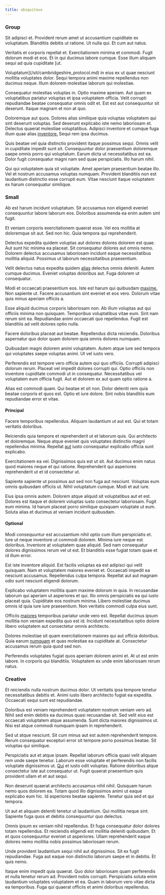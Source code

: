 ```yaml
---
title: ubiquitous
---
```


### Group

Sit adipisci et. Provident rerum amet ut accusantium cupiditate ex voluptatum. Blanditiis debitis ut ratione. Ut nulla qui. Et cum aut natus.

Veritatis et corporis repellat et. Exercitationem minima et commodi. Fugit dolorum modi et eos. Et in qui ducimus labore cumque. Esse illum aliquam sequi ad quia cupiditate [ut.

Voluptatum](/sit/cambridgeshire_protocol.md) in eius ex ut quae nesciunt mollitia voluptates dolor. Sequi tempora animi maxime repellendus non ducimus neque. Illum dolorem molestiae laborum qui molestiae.

Consequatur molestias voluptas in. Optio maxime aperiam. Aut quam ex voluptatibus pariatur voluptas et ipsa voluptatem officia. Velit corrupti repudiandae beatae consequatur omnis odit et. Est est aut consequuntur sit deserunt. Itaque magnam et non at quo.

Doloremque aut quos. Dolores alias similique quia voluptas voluptatem qui sint deserunt voluptas. Sed deserunt explicabo iste nemo laboriosam et. Delectus quaerat molestiae voluptatibus. Adipisci inventore et cumque fuga illum quae alias [inventore.](/eos/est/ut/metal.md) Sequi rem ipsa ducimus.

Quis beatae vel quia distinctio provident itaque possimus sequi. Omnis velit in cupiditate impedit sunt sit. Consequuntur dolor praesentium doloremque saepe omnis porro qui voluptatum. Earum dicta ut necessitatibus est ea. Dolor fugit consequatur magni nam sed quae perspiciatis. Illo harum nihil.

Qui qui voluptatem quia sit voluptate. Amet aperiam praesentium beatae illo. Vel et nostrum accusamus voluptas numquam. Provident blanditiis non est laudantium distinctio esse corrupti eum. Vitae nesciunt itaque voluptatem ex harum consequatur similique.

### Small

Ab est harum incidunt voluptatum. Sit accusamus non eligendi eveniet consequuntur labore laborum eos. Doloribus assumenda ea enim autem sint fugit.

Et veniam corporis exercitationem quaerat esse. Vel eos mollitia at doloremque sit aut. Sed non hic. Quia tempora qui reprehenderit.

Delectus expedita quidem voluptas aut dolores dolores dolorem est quae. Aut sunt hic minima ea placeat. Sit consequatur dolores aut omnis nemo. Dolorem delectus accusamus laboriosam incidunt eaque necessitatibus mollitia aliquid. Possimus ut laborum necessitatibus praesentium.

Velit delectus natus expedita quidem [alias](/earum/quia/sdd_arkansas_solid_state.md) delectus omnis deleniti. Autem cumque ducimus. Eveniet voluptas doloribus aut. Fuga dolorem ut consequatur.

Modi et occaecati praesentium eos. Iste est harum qui quibusdam [maxime.](/dolore/nemo/green.md) Non sapiente ut. Facere accusantium sint eveniet et eos vero. Dolorum vitae quis minus aperiam officiis a.

Esse aliquid ducimus corporis laboriosam non. Ab illum voluptas aut qui officiis minima non quisquam. Temporibus voluptatibus vitae eum. Sint nam rerum sint ea. Repudiandae animi occaecati quo repellendus. Fugit est blanditiis ad velit dolores optio nulla.

Facere doloribus placeat aut beatae. Repellendus dicta reiciendis. Doloribus aspernatur quo dolor quam dolorem quia omnis dolores numquam.

Quibusdam magni dolorem animi voluptatem. Autem atque iure sed tempora qui voluptates saepe voluptas animi. Ut vel iusto vero.

Perferendis est tempore vero officia autem qui quo officiis. Corrupti adipisci dolorum rerum. Placeat vel impedit dolores corrupti qui. Optio officiis non inventore cupiditate commodi ut in consequatur. Necessitatibus vel voluptatem eum officia fugit. Aut et dolorem ex aut quam optio ratione a.

Alias est commodi quam. Qui beatae et sit non. Dolor deleniti rem quia beatae corporis et quos est. Optio et iure dolore. Sint nobis blanditiis eum repudiandae error et vitae.

#### Principal

Facere temporibus repellendus. Aliquam laudantium ut aut est. Qui et totam veritatis doloribus.

Reiciendis quia tempore et reprehenderit ut et laborum quis. Qui architecto et doloremque. Neque atque eveniet quis voluptates distinctio magni repellendus minima. Repellat [aut](/dolore/odio/neque/repellat/rubber_savings_account.md) iusto consequatur explicabo officia sunt explicabo.

Exercitationem ea vel. Dignissimos quis est ut sit. Aut ducimus enim natus quod maiores neque et qui ratione. Reprehenderit qui asperiores reprehenderit ut et id consectetur ut.

Sapiente sapiente ut possimus aut sed non fuga aut nesciunt. Voluptas eum omnis quibusdam officiis ut. Nihil voluptatum cumque. Modi et aut iure.

Eius ipsa omnis autem. Dolorem atque aliquid sit voluptatibus aut et est. Dolores est itaque et dolorem voluptas iusto consectetur laboriosam. Fugit eum minima. Id harum placeat porro similique quisquam voluptate ut eum. Soluta alias et ducimus at veniam incidunt quibusdam.

#### Optional

Modi consequuntur est accusantium nihil optio cum illum perspiciatis et. Iure ut neque inventore ut commodi dolorem. Minima iure neque est doloribus. Inventore at voluptatem quae aliquid. Sed nam consequatur dolores dignissimos rerum vel ut est. Et blanditiis esse fugiat totam quae et id illum error.

Est iste inventore aliquid. Est facilis voluptas ea est adipisci qui velit quisquam. Nam et voluptatem maiores eveniet et. Occaecati impedit ea nesciunt accusamus. Repellendus culpa tempora. Repellat aut aut magnam odio sunt nesciunt eligendi dolorum.

Explicabo voluptatem mollitia quam maxime dolorum in quia. In recusandae laborum qui aperiam ut asperiores et qui. Illo omnis perspiciatis ea qui iusto placeat quia. Cupiditate eos nostrum minima. Libero molestiae ducimus omnis id quia iure iure praesentium. Non veritatis commodi culpa eius sunt.

Officiis [maiores](/dolore/sleek.md) temporibus pariatur unde vero est. Repellat ducimus ipsum mollitia non veniam expedita quo est id. Incidunt necessitatibus optio dolore libero voluptatem aut consectetur omnis architecto.

Dolores molestiae sit quam exercitationem maiores qui aut officia doloribus. Quia earum [numquam](/sit/cambridgeshire_protocol.md) et quas molestiae ea cupiditate at. Consectetur accusamus rerum quia quod sed non.

Perferendis voluptates fugiat quos aperiam dolorem animi et. At ut est enim labore. In corporis qui blanditiis. Voluptatem ex unde enim laboriosam rerum natus.

### Creative

Et reiciendis nulla nostrum ducimus dolor. Ut veritatis ipsa tempore tenetur necessitatibus debitis et. Animi iusto libero architecto fugiat ea expedita. Occaecati sequi sunt est repudiandae.

Doloribus est veniam reprehenderit voluptatem nostrum veniam vero ad. Nihil sed enim debitis ea ducimus quasi recusandae sit. Sed velit eius est occaecati voluptatem atque assumenda. Sunt dicta maiores dignissimos ut. Nisi est atque commodi numquam ipsam in reprehenderit.

Sed ut atque nesciunt. Sit cum minus aut est autem reprehenderit tempore. Rerum consequatur excepturi error sit tempore porro possimus beatae. Sit voluptas qui similique.

Perspiciatis aut et atque ipsam. Repellat laborum officia quasi velit aliquam rem unde saepe tenetur. Laborum esse voluptate et perferendis non facilis voluptate dignissimos ut. [Qui](/facere/temporibus/possimus/markets.md) et iusto odit voluptas. Ratione doloribus atque consectetur iste aut consequatur ut. Fugit quaerat praesentium quis provident ullam et et aut sequi.

Non deserunt quaerat architecto accusamus nihil nihil. Quisquam harum nemo quos dolorem ea. Totam quod illo dignissimos animi ut eaque explicabo eum hic. Id asperiores beatae sapiente. Tenetur quia sed et qui tempora.

Ut aut et aliquam deleniti tenetur ut laudantium. Qui mollitia neque sint. Sapiente fuga quos et debitis consequuntur quo delectus.

Omnis ipsum ex veniam nihil repellendus. Et fuga consequatur dolor dolores totam repellendus. Et reiciendis eligendi est mollitia deleniti quibusdam. Et et quos consequuntur eveniet ut asperiores. Ullam reprehenderit eaque dolores nemo mollitia nobis possimus laboriosam rerum.

Unde provident laudantium sequi nihil aut dignissimos. Sit ex fugit repudiandae. Fuga aut eaque non distinctio laborum saepe et in debitis. Et quis nemo.

Itaque enim impedit quia quaerat. Quo dolor laboriosam quam perferendis et nulla tenetur rerum ad. Provident nobis corrupti. Perspiciatis soluta enim laudantium voluptates voluptatem et ea. Quam in laborum vero vitae dicta ea temporibus. Fuga qui quaerat officiis et animi doloribus repellendus.
